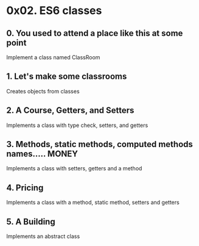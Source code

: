 # 0x02. ES6 classes
## 0. You used to attend a place like this at some point
Implement a class named ClassRoom 
## 1. Let's make some classrooms
Creates objects from classes  
## 2. A Course, Getters, and Setters
Implements a class with type check, setters, and getters  
## 3. Methods, static methods, computed methods names..... MONEY
Implements a class with setters, getters and a method  
## 4. Pricing
Implements a class with a method, static method, setters and getters  
## 5. A Building
Implements an abstract class  
